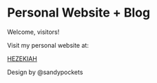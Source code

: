 # Personal Website + Blog

Welcome, visitors! 


Visit my personal website at: <br/>

[HEZEKIAH](https://hezbranch-github-io.vercel.app/)

Design by @sandypockets
